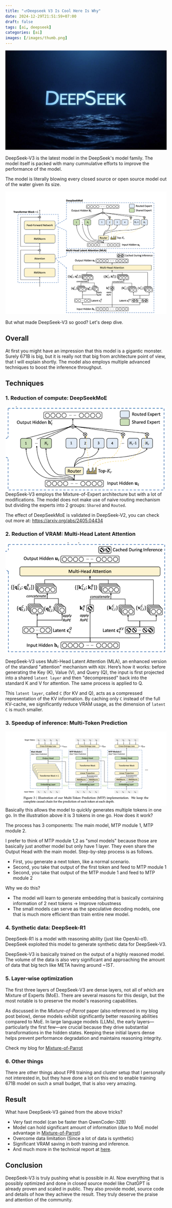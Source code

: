 ```yaml
---
title: "🪔Deepseek V3 Is Cool Here Is Why"
date: 2024-12-29T21:51:59+07:00
draft: false
tags: [ai, deepseek]
categories: [ai]
images: [/images/thumb.png]
---
```


![DeepSeek Architecture](images/thumb.png)

DeepSeek-V3 is the latest model in the DeepSeek's model family. The model itself is packed with many cummulative efforts to improve the performance of the model.

The model is literally blowing every closed source or open source model out of the water given its size.

![DeepSeek Architecture](images/deepseek-arch.png)

But what made DeepSeek-V3 so good? Let's deep dive.

## Overall
At first you might have an impression that this model is a gigantic monster. Surely 671B is big, but it is really not that big from architecture point of view, that I will explain shortly. The model also employs multiple advanced techniques to boost the inference throughput.

## Techniques
### 1. Reduction of compute: DeepSeekMoE
![](images/shared-routed.png)
DeepSeek-V3 employs the Mixture-of-Expert architecture but with a lot of modifications. The model does not make use of naive routing mechanism but dividing the experts into 2 groups: `Shared` and `Routed`.

The effect of DeepSeekMoE is validated in DeepSeek-V2, you can check out more at: https://arxiv.org/abs/2405.04434 

### 2. Reduction of VRAM: Multi-Head Latent Attention
![](images/multi-latent-attention.png)

DeepSeek-V3 uses Multi-Head Latent Attention (MLA), an enhanced version of the standard "attention" mechanism with `KQV`. Here’s how it works: before generating the Key (K), Value (V), and Query (Q), the input is first projected into a shared `latent layer` and then "decompressed" back into the standard K and V for attention. The same process is applied to Q.

This `latent layer`, called `C` (for KV and Q), acts as a compressed representation of the KV information. By caching only `C` instead of the full KV-cache, we significantly reduce VRAM usage, as the dimension of `latent C` is much smaller.

### 3. Speedup of inference: Multi-Token Prediction
![](images/multi-token-prediction.png)
Basically this allows the model to quickly generates multiple tokens in one go. In the illustration above it is 3 tokens in one go. How does it work?

The process has 3 components: The main model, MTP module 1, MTP module 2.

I prefer to think of MTP module 1,2 as "smol models" because those are basically just another model but only have 1 layer. They even share the Output Head with the main model. Step-by-step process is as follows.
- First, you generate a next token, like a normal scenario.
- Second, you take that output of the first token and feed to MTP module 1
- Second, you take that output of the MTP module 1 and feed to MTP module 2

Why we do this?
- The model will learn to generate embedding that is basically containing information of 2 next tokens -> Improve robustness
- The small models can serve as the speculative decoding models, one that is much more efficient than train entire new model.

### 4. Synthetic data: DeepSeek-R1
DeepSeek-R1 is a model with reasoning ability (just like OpenAI-o1). DeepSeek exploited this model to generate synthetic data for DeepSeek-V3.

DeepSeek-V3 is basically trained on the output of a highly reasoned model. The volume of the data is also very significant and approaching the amount of data that big tech like META having around *~15T*.

### 5. Layer-wise optimization
The first three layers of DeepSeek-V3 are dense layers, not all of which are Mixture of Experts (MoE). There are several reasons for this design, but the most notable is to preserve the model's reasoning capabilities.  

As discussed in the *Mixture-of-Parrot* paper (also referenced in my blog post below), dense models exhibit significantly better reasoning abilities compared to MoE. In large language models (LLMs), the early layers—particularly the first few—are crucial because they drive substantial transformations in the hidden states. Keeping these initial layers dense helps prevent performance degradation and maintains reasoning integrity.  

Check my blog for [Mixture-of-Parrot](/posts/10-papers-that-caught-my-attention-a-year-in-review/)

### 6. Other things
There are other things about FP8 training and cluster setup that I personally not interested in, but they have done a lot on this end to enable training 671B model on such a small budget, that is also very amazing.

## Result
What have DeepSeek-V3 gained from the above tricks?
- Very fast model (can be faster than QwenCoder-32B)
- Model can hold significant amount of information (due to MoE model advantage in [Mixture-of-Parrot](/posts/10-papers-that-caught-my-attention-a-year-in-review/))
- Overcome data limitation (Since a lot of data is synthetic)
- Significant VRAM saving in both training and inference.
- And much more in the technical report at [here](https://github.com/deepseek-ai/DeepSeek-V3/blob/main/DeepSeek_V3.pdf).

## Conclusion
DeepSeek-V3 is truly pushing what is possible in AI. Now everything that is possibly optimized and done in closed source model like ChatGPT is already proven and scaled in public. They also provide model, source code and details of how they achieve the result. They truly deserve the praise and attention of the community.
